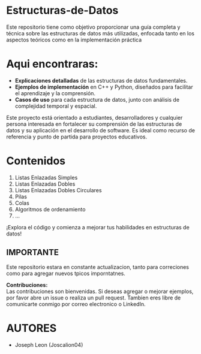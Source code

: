 # Estructuras-de-Datos
Este repositorio tiene como objetivo proporcionar una guía completa y técnica sobre las estructuras de datos más utilizadas, enfocada tanto en los aspectos teóricos como en la implementación práctica


# Aqui encontraras: 
- **Explicaciones detalladas** de las estructuras de datos fundamentales.
- **Ejemplos de implementación** en C++ y Python, diseñados para facilitar el aprendizaje y la comprensión.
- **Casos de uso** para cada estructura de datos, junto con análisis de complejidad temporal y espacial.

Este proyecto está orientado a estudiantes, desarrolladores y cualquier persona interesada en fortalecer su comprensión de las estructuras de datos y su aplicación en el desarrollo de software. Es ideal como recurso de referencia y punto de partida para proyectos educativos.

# Contenidos

1. Listas Enlazadas Simples
2. Listas Enlazadas Dobles
3. Listas Enlazadas Dobles Circulares
4. Pilas
5. Colas
9. Algoritmos de ordenamiento
10. ...

¡Explora el código y comienza a mejorar tus habilidades en estructuras de datos!

## IMPORTANTE
Este repositorio estara en constante actualizacion, tanto para correciones como para agregar nuevos tpicos imporntatnes.

**Contribuciones:**  
Las contribuciones son bienvenidas. Si deseas agregar o mejorar ejemplos, por favor abre un issue o realiza un pull request. Tambien eres libre de comunicarte conmigo por correo electronico o LinkedIn.

# AUTORES
 - Joseph Leon (Joscalion04)
